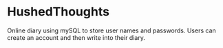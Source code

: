 # HushedThoughts
Online diary using mySQL to store user names and passwords. Users can create an account and then write into their diary.
